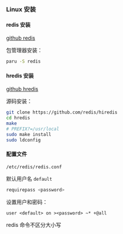 ### Linux 安装

#### redis 安装

[github redis](https://github.com/redis/redis)

包管理器安装：

```sh
paru -S redis
```



#### hredis 安装

[github hredis](https://github.com/redis/hiredis)

源码安装：

```sh
git clone https://github.com/redis/hiredis
cd hredis
make
# PREFIX?=/usr/local
sudo make install
sudo ldconfig
```

#### 配置文件

`/etc/redis/redis.conf`

默认用户名 `default`

```sh
requirepass <password>
```

设置用户和密码：

```
user <default> on ><password> ~* +@all
```

redis 命令不区分大小写
